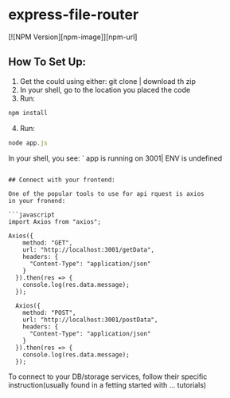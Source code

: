 # express-file-router

[![NPM Version][npm-image]][npm-url]

## How To Set Up:

1. Get the could using either: git clone | download th zip
2. In your shell, go to the location you placed the code
3. Run:
```javascript
npm install 
```

4. Run:
```javascript
node app.js
```

In your shell, you see:
`
app is running on 3001| ENV is undefined
```

## Connect with your frontend:

One of the popular tools to use for api rquest is axios
in your fronend:

```javascript
import Axios from "axios";

Axios({
    method: "GET",
    url: "http://localhost:3001/getData",
    headers: {
      "Content-Type": "application/json"
    }
  }).then(res => {
    console.log(res.data.message);
  });
  
  Axios({
    method: "POST",
    url: "http://localhost:3001/postData",
    headers: {
      "Content-Type": "application/json"
    }
  }).then(res => {
    console.log(res.data.message);
  });
```

To connect to your DB/storage services, follow their specific instruction(usually found in a fetting started with ... tutorials)
